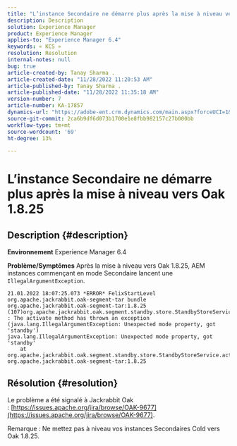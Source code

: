 ```yaml
---
title: "L’instance Secondaire ne démarre plus après la mise à niveau vers Oak 1.8.25"
description: Description
solution: Experience Manager
product: Experience Manager
applies-to: "Experience Manager 6.4"
keywords: « KCS »
resolution: Resolution
internal-notes: null
bug: true
article-created-by: Tanay Sharma .
article-created-date: "11/28/2022 11:20:53 AM"
article-published-by: Tanay Sharma .
article-published-date: "11/28/2022 11:35:18 AM"
version-number: 7
article-number: KA-17857
dynamics-url: "https://adobe-ent.crm.dynamics.com/main.aspx?forceUCI=1&pagetype=entityrecord&etn=knowledgearticle&id=21e459b3-0e6f-ed11-9562-6045bd006239"
source-git-commit: 2ca6b9df6d073b1700e1e8fbb982157c27b000bb
workflow-type: tm+mt
source-wordcount: '69'
ht-degree: 13%

---
```


# L’instance Secondaire ne démarre plus après la mise à niveau vers Oak 1.8.25

## Description {#description}

<b>Environnement</b>
Experience Manager 6.4


<b>Problème/Symptômes</b>
Après la mise à niveau vers Oak 1.8.25, AEM instances commençant en mode Secondaire lancent une `IllegalArgumentException`.


```
21.01.2022 18:07:25.073 *ERROR* FelixStartLevel org.apache.jackrabbit.oak-segment-tar bundle org.apache.jackrabbit.oak-segment-tar:1.8.25 (107)org.apache.jackrabbit.oak.segment.standby.store.StandbyStoreService(242) : The activate method has thrown an exception (java.lang.IllegalArgumentException: Unexpected mode property, got 'standby')
java.lang.IllegalArgumentException: Unexpected mode property, got 'standby'
    at org.apache.jackrabbit.oak.segment.standby.store.StandbyStoreService.activate(StandbyStoreService.java:157) org.apache.jackrabbit.oak-segment-tar:1.8.25
```





## Résolution {#resolution}


Le problème a été signalé à Jackrabbit Oak : [https://issues.apache.org/jira/browse/OAK-9677](https://issues.apache.org/jira/browse/OAK-9677).

Remarque : Ne mettez pas à niveau vos instances Secondaires Cold vers Oak 1.8.25.


